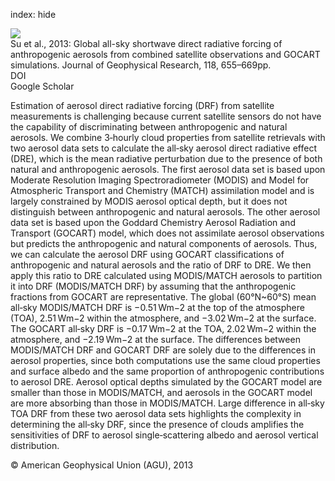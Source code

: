 index: hide

<div class="Citation">
    <div class="Citation-thumb CitationThumb-linked"  data-href="https://doi.org/10.1029/2012jd018294">
      <img src="https://static.claimspace.cloud/climate-study-static/refs/thumbs/7/Su_et_al_2013-thumb.png" />
    </div>

  <div class="Citation-body">
    <div class="Citation-text">Su et al., 2013: Global all-sky shortwave direct radiative forcing of anthropogenic aerosols from combined satellite observations and GOCART simulations. <span class="Article-journal">Journal of Geophysical Research, </span><span class="Article-volume">118, </span>655–669pp.</div>
    <div class="Citation-links">
      <div class="CitationLink" data-href="https://doi.org/10.1029/2012jd018294">
        <div class="CitationLink-icon CitationLink-Doi"></div>
        <div class="CitationLink-text">DOI</div>
      </div>
      <div class="CitationLink" data-href="https://scholar.google.com/scholar?q=10.1029/2012jd018294">
        <div class="CitationLink-icon CitationLink-Scholar"></div>
        <div class="CitationLink-text">Google Scholar</div>
      </div>
    </div>
  </div>
</div>

Estimation of aerosol direct radiative forcing (DRF) from satellite measurements is challenging because current satellite sensors do not have the capability of discriminating between anthropogenic and natural aerosols. We combine 3‐hourly cloud properties from satellite retrievals with two aerosol data sets to calculate the all‐sky aerosol direct radiative effect (DRE), which is the mean radiative perturbation due to the presence of both natural and anthropogenic aerosols. The first aerosol data set is based upon Moderate Resolution Imaging Spectroradiometer (MODIS) and Model for Atmospheric Transport and Chemistry (MATCH) assimilation model and is largely constrained by MODIS aerosol optical depth, but it does not distinguish between anthropogenic and natural aerosols. The other aerosol data set is based upon the Goddard Chemistry Aerosol Radiation and Transport (GOCART) model, which does not assimilate aerosol observations but predicts the anthropogenic and natural components of aerosols. Thus, we can calculate the aerosol DRF using GOCART classifications of anthropogenic and natural aerosols and the ratio of DRF to DRE. We then apply this ratio to DRE calculated using MODIS/MATCH aerosols to partition it into DRF (MODIS/MATCH DRF) by assuming that the anthropogenic fractions from GOCART are representative. The global (60°N~60°S) mean all‐sky MODIS/MATCH DRF is −0.51 Wm−2 at the top of the atmosphere (TOA), 2.51 Wm−2 within the atmosphere, and −3.02 Wm−2 at the surface. The GOCART all‐sky DRF is −0.17 Wm−2 at the TOA, 2.02 Wm−2 within the atmosphere, and −2.19 Wm−2 at the surface. The differences between MODIS/MATCH DRF and GOCART DRF are solely due to the differences in aerosol properties, since both computations use the same cloud properties and surface albedo and the same proportion of anthropogenic contributions to aerosol DRE. Aerosol optical depths simulated by the GOCART model are smaller than those in MODIS/MATCH, and aerosols in the GOCART model are more absorbing than those in MODIS/MATCH. Large difference in all‐sky TOA DRF from these two aerosol data sets highlights the complexity in determining the all‐sky DRF, since the presence of clouds amplifies the sensitivities of DRF to aerosol single‐scattering albedo and aerosol vertical distribution.

<div class="Citation-copy">
&copy; American Geophysical Union (AGU), 2013
</div>
